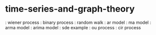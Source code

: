 # time-series-and-graph-theory
: wiener process
: binary process
: random walk
: ar model
: ma model
: arma model
: arima model
: sde example
: ou process
: cir process
